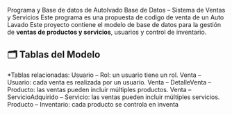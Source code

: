 Programa y Base de datos de Autolvado
Base de Datos – Sistema de Ventas y Servicios
Este programa es una propuesta de codigo de venta de un Auto Lavado
Este proyecto contiene el modelo de base de datos para la gestión de **ventas de productos y servicios**, usuarios y control de inventario.

## 🗂 Tablas del Modelo

*Tablas relacionadas:
Usuario – Rol: un usuario tiene un rol.
Venta – Usuario: cada venta es realizada por un usuario.
Venta – DetalleVenta – Producto: las ventas pueden incluir múltiples productos.
Venta – ServicioAdquirido – Servicio: las ventas pueden incluir múltiples servicios.
Producto – Inventario: cada producto se controla en inventa
